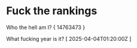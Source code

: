 # Fuck the rankings

Who the hell am I?
{ 14763473 }

What fucking year is it?
[ 2025-04-04T01:20:00Z ]
